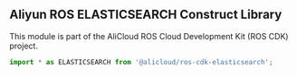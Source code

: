## Aliyun ROS ELASTICSEARCH Construct Library

This module is part of the AliCloud ROS Cloud Development Kit (ROS CDK) project.

```ts
import * as ELASTICSEARCH from '@alicloud/ros-cdk-elasticsearch';
```